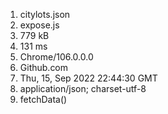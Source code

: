 1. citylots.json
2. expose.js
3. 779 kB
4. 131 ms
5. Chrome/106.0.0.0
6. Github.com
7. Thu, 15, Sep 2022 22:44:30 GMT
8. application/json; charset-utf-8
9. fetchData()